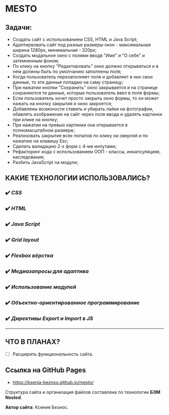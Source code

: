 # MESTO

## Задачи:
- Создать сайт с использованием CSS, HTML и Java Script;
- Адаптирвовать сайт под разные размеры окон - максимальная ширина 1280px, минимальная - 320px;
- Создать модальное окно с полями вводв "Имя" и "О себе" и затемненным фоном;
- По клику на кнопку "Редактировать" окно должно открываться и в нем должны быть по умолчанию заполнены поля;
- Когда пользователь перезаполняет поля и добавляет в них свои данные, то эти данные попадаю на саму страницу;
- При нажатии кнопки "Сохранить" окно закрывается и на странице сохраняются те данные, которые пользователь ввел в поля формы;
- Если пользователь хочет просто закрыть окно формы, то он может нажать на кнопку закрытия и окно закроется;
- Добавлены возмоности ставить и убирать лайки на фотографии, обавлять изображения на сайт через поля ввода и удалять картинки при клике на кнопку;
- При нажатии на превью картинки она открывается в полномасштабном размере;
- Реализовать закрытие всех попапов по клику на оверлей и по нажатию на клавишу Esc;
- Сделать валидацию 2-х форм с 4-мя инпутами;
- Рефакторинг кода с использованием ООП - классы, инкапсуляцияя, наследование;
- Разбить JavaScript на модули;


## **КАКИЕ ТЕХНОЛОГИИ ИСПОЛЬЗОВАЛИСЬ?**

### :heavy_check_mark: _CSS_

### :heavy_check_mark: _HTML_

### :heavy_check_mark: _Java Script_

### :heavy_check_mark: _Grid layout_

### :heavy_check_mark: _Flexbox вёрстка_

### :heavy_check_mark: _Медиазапросы для адаптива_

### :heavy_check_mark: _Использование модулей_

### :heavy_check_mark: _Объектно-ориентированное программирование_

### :heavy_check_mark: _Директивы Export и Import в JS_


____

## **ЧТО В ПЛАНАХ?**

- [ ] Расширить функциональность сайта.

## Ссылка на GitHub Pages
- https://ksenia-beznos.github.io/mesto/

Структура сайта и организация файлов составлена по технологии **БЭМ Nested**.

**Автор сайта**: Ксения Безнос.
